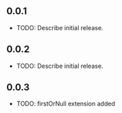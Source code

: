 ## 0.0.1

- TODO: Describe initial release.

## 0.0.2

- TODO: Describe initial release.

## 0.0.3

- TODO: firstOrNull extension added
